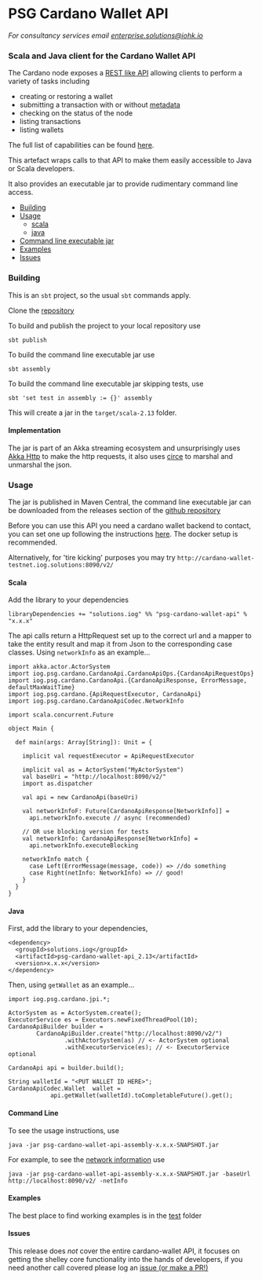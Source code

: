 # PSG Cardano Wallet API

_For consultancy services email [enterprise.solutions@iohk.io](mailto:enterprise.solutions@iohk.io)_
### Scala and Java client for the Cardano Wallet API

The Cardano node exposes a [REST like API](https://github.com/input-output-hk/cardano-wallet) 
allowing clients to perform a variety of tasks including 
 - creating or restoring a wallet
 - submitting a transaction with or without [metadata](https://github.com/input-output-hk/cardano-wallet/wiki/TxMetadata) 
 - checking on the status of the node
 - listing transactions
 - listing wallets

The full list of capabilities can be found [here](https://input-output-hk.github.io/cardano-wallet/api/edge/). 
     
This artefact wraps calls to that API to make them easily accessible to Java or Scala developers.

It also provides an executable jar to provide rudimentary command line access. 


- [Building](#building)
- [Usage](#usage)
    - [scala](#usagescala)
    - [java](#usagejava)
- [Command line executable jar](#cmdline)
- [Examples](#examples)
- [Issues](#issues)
        

### <a name="building"></a> Building 

This is an `sbt` project, so the usual `sbt` commands apply.

Clone the [repository](https://github.com/input-output-hk/psg-cardano-wallet-api) 

To build and publish the project to your local repository use 

`sbt publish`

To build the command line executable jar use

`sbt assembly`  

To build the command line executable jar skipping tests, use

`sbt 'set test in assembly := {}' assembly`

This will create a jar in the `target/scala-2.13` folder. 

#### Implementation

The jar is part of an Akka streaming ecosystem and unsurprisingly uses [Akka Http](https://doc.akka.io/docs/akka-http/current/introduction.html) to make the http requests, 
it also uses [circe](https://circe.github.io/circe/) to marshal and unmarshal the json.

### <a name="usage"></a>Usage 

The jar is published in Maven Central, the command line executable jar can be downloaded from the releases section 
of the [github repository](https://github.com/input-output-hk/psg-cardano-wallet-api)


Before you can use this API you need a cardano wallet backend to contact, you can set one up following the instructions 
[here](https://github.com/input-output-hk/cardano-wallet). The docker setup is recommended.
 
Alternatively, for 'tire kicking' purposes you may try  `http://cardano-wallet-testnet.iog.solutions:8090/v2/`    
     
#### <a name="usagescala"></a>Scala

Add the library to your dependencies 

`libraryDependencies += "solutions.iog" %% "psg-cardano-wallet-api" % "x.x.x"`

The api calls return a HttpRequest set up to the correct url and a mapper to take the entity result and 
map it from Json to the corresponding case classes. Using `networkInfo` as an example...

```
import akka.actor.ActorSystem
import iog.psg.cardano.CardanoApi.CardanoApiOps.{CardanoApiRequestOps}
import iog.psg.cardano.CardanoApi.{CardanoApiResponse, ErrorMessage, defaultMaxWaitTime}
import iog.psg.cardano.{ApiRequestExecutor, CardanoApi}
import iog.psg.cardano.CardanoApiCodec.NetworkInfo

import scala.concurrent.Future

object Main {

  def main(args: Array[String]): Unit = {

    implicit val requestExecutor = ApiRequestExecutor

    implicit val as = ActorSystem("MyActorSystem")
    val baseUri = "http://localhost:8090/v2/"
    import as.dispatcher

    val api = new CardanoApi(baseUri)

    val networkInfoF: Future[CardanoApiResponse[NetworkInfo]] =
      api.networkInfo.execute // async (recommended)

    // OR use blocking version for tests 
    val networkInfo: CardanoApiResponse[NetworkInfo] =
      api.networkInfo.executeBlocking

    networkInfo match {
      case Left(ErrorMessage(message, code)) => //do something
      case Right(netInfo: NetworkInfo) => // good!
    }
  }
}
```
 
#### <a name="usagejava"></a>Java

First, add the library to your dependencies, 
```
<dependency>
  <groupId>solutions.iog</groupId>
  <artifactId>psg-cardano-wallet-api_2.13</artifactId>
  <version>x.x.x</version>
</dependency>
```

Then, using `getWallet` as an example...

```
import iog.psg.cardano.jpi.*;

ActorSystem as = ActorSystem.create();
ExecutorService es = Executors.newFixedThreadPool(10);
CardanoApiBuilder builder =
        CardanoApiBuilder.create("http://localhost:8090/v2/")
                .withActorSystem(as) // <- ActorSystem optional
                .withExecutorService(es); // <- ExecutorService optional

CardanoApi api = builder.build();

String walletId = "<PUT WALLET ID HERE>";
CardanoApiCodec.Wallet  wallet =
            api.getWallet(walletId).toCompletableFuture().get();

```

#### <a name="cmdline"></a>Command Line 

To see the usage instructions, use    

`java -jar psg-cardano-wallet-api-assembly-x.x.x-SNAPSHOT.jar`

For example, to see the [network information](https://input-output-hk.github.io/cardano-wallet/api/edge/#tag/Network) use 

`java -jar psg-cardano-wallet-api-assembly-x.x.x-SNAPSHOT.jar -baseUrl http://localhost:8090/v2/ -netInfo`
  
#### <a name="examples"></a> Examples

The best place to find working examples is in the [test](https://github.com/input-output-hk/psg-cardano-wallet-api/tree/develop/src/test) folder 

#### <a name="issues"></a> Issues

This release does *not* cover the entire cardano-wallet API, it focuses on getting the shelley core functionality into the hands of developers, if you need another call covered please log 
an [issue (or make a PR!)](https://github.com/input-output-hk/psg-cardano-wallet-api/issues)    
